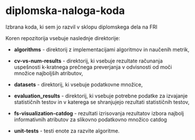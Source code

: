 # diplomska-naloga-koda
Izbrana koda, ki sem jo razvil v sklopu diplomskega dela na FRI

Koren repozitorija vsebuje naslednje direktorije:

* **algorithms** - direktorij z implementacijami algoritmov in naučenih metrik,

* **cv-vs-num-results** - direktorij, ki vsebuje rezultate računanja uspešnosti k-kratnega prečnega preverjanja v odvisnosti od moči množice najboljših atributov,

* **datasets** - direktorij, ki vsebuje podatkovne množice,

* **evaluation_results** - direktorij, ki vsebuje potrebne podatke za izvajanje statističnih testov in v katerega se shranjujejo rezultati statističnih testov,

* **fs-visualization-catdog** - rezultati izrisovanja rezultatov izbora najbolj informativnih atributov za slikovno podatkovno množico catdog

* **unit-tests** - testi enote za razvite algoritme.
